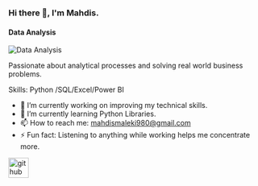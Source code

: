 ### Hi there 👋, I'm Mahdis.
#### Data Analysis
![Data Analysis](https://arturssmirnovs.github.io/github-profile-readme-generator/images/banner.png)

Passionate about analytical processes and solving real world business problems.

Skills: Python /SQL/Excel/Power BI

- 🔭 I’m currently working on improving my technical skills. 
- 🌱 I’m currently learning Python Libraries. 
- 📫 How to reach me: mahdismaleki980@gmail.com 
- ⚡ Fun fact: Listening to anything while working helps me concentrate more. 


[<img src='https://cdn.jsdelivr.net/npm/simple-icons@3.0.1/icons/github.svg' alt='github' height='40'>](https://github.com/mahdismv)  

